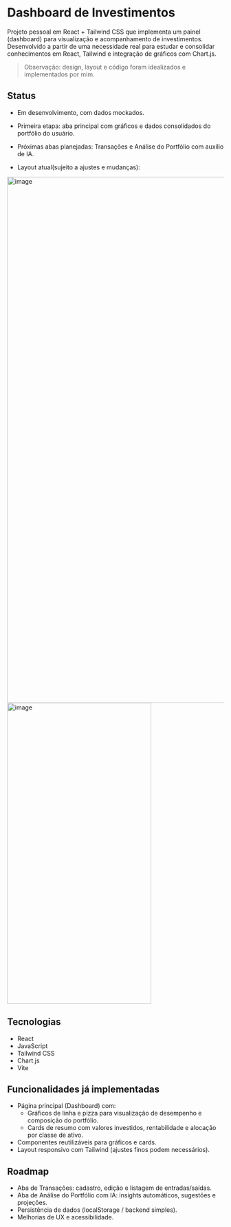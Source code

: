 # Dashboard de Investimentos

Projeto pessoal em React + Tailwind CSS que implementa um painel (dashboard) para visualização e acompanhamento de investimentos. Desenvolvido a partir de uma necessidade real para estudar e consolidar conhecimentos em React, Tailwind e integração de gráficos com Chart.js.

> Observação: design, layout e código foram idealizados e implementados por mim.

## Status
- Em desenvolvimento, com dados mockados.
- Primeira etapa: aba principal com gráficos e dados consolidados do portfólio do usuário.
- Próximas abas planejadas: Transações e Análise do Portfólio com auxílio de IA.
  
- Layout atual(sujeito a ajustes e mudanças):
<img width="2330" height="1223" alt="image" src="https://github.com/user-attachments/assets/947459c1-927e-42a4-aa37-52c36dcd2d7e" />
<img width="335" height="700" alt="image" src="https://github.com/user-attachments/assets/2b68e2cd-f7aa-419f-9c00-f8656a6e441c" />


## Tecnologias
- React
- JavaScript
- Tailwind CSS
- Chart.js
- Vite

## Funcionalidades já implementadas
- Página principal (Dashboard) com:
  - Gráficos de linha e pizza para visualização de desempenho e composição do portfólio.
  - Cards de resumo com valores investidos, rentabilidade e alocação por classe de ativo.
- Componentes reutilizáveis para gráficos e cards.
- Layout responsivo com Tailwind (ajustes finos podem necessários).

## Roadmap
- Aba de Transações: cadastro, edição e listagem de entradas/saídas.
- Aba de Análise do Portfólio com IA: insights automáticos, sugestões e projeções.
- Persistência de dados (localStorage / backend simples).
- Melhorias de UX e acessibilidade.

